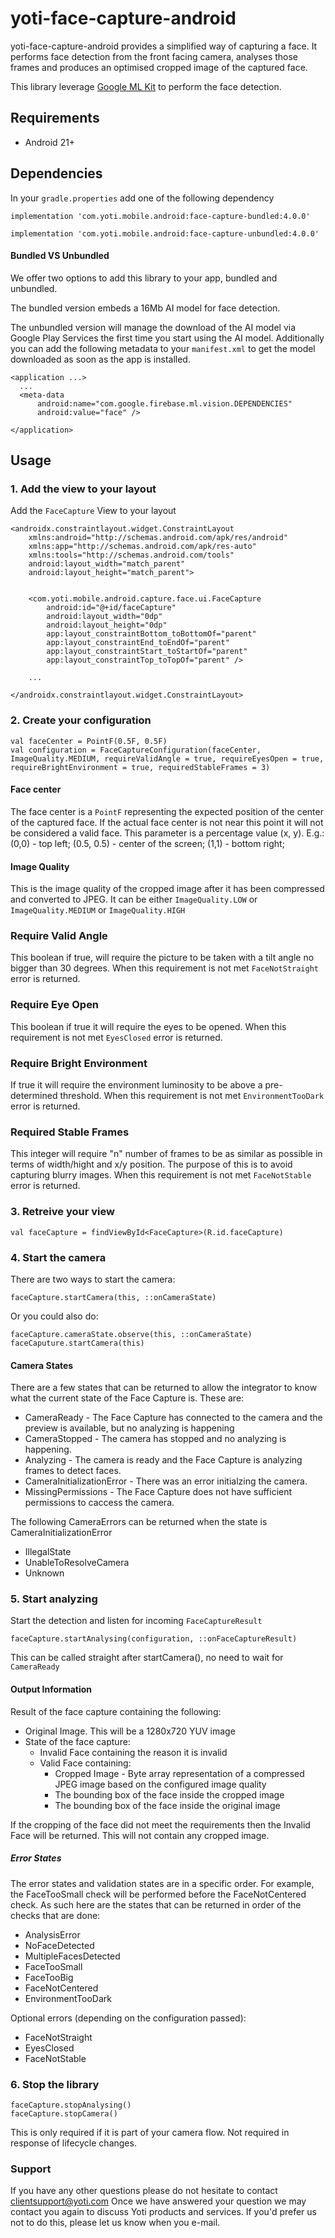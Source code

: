 # yoti-face-capture-android

yoti-face-capture-android provides a simplified way of capturing a face. It performs face detection from the front facing camera, analyses those frames and produces an optimised cropped image of the captured face.

This library leverage [Google ML Kit](https://firebase.google.com/docs/ml-kit/detect-faces) to perform the face detection.

## Requirements
- Android 21+

##  Dependencies

In your `gradle.properties` add one of the following dependency
```
implementation 'com.yoti.mobile.android:face-capture-bundled:4.0.0'
```

```
implementation 'com.yoti.mobile.android:face-capture-unbundled:4.0.0'
```

#### Bundled VS Unbundled

We offer two options to add this library to your app, bundled and unbundled.

The bundled version embeds a 16Mb AI model for face detection.

The unbundled version will manage the download of the AI model via Google Play Services the first time you start using the AI model. Additionally you can add the following metadata to your `manifest.xml` to get the model downloaded as soon as the app is installed.
```
<application ...>
  ...
  <meta-data
      android:name="com.google.firebase.ml.vision.DEPENDENCIES"
      android:value="face" />

</application>

```

## Usage

### 1. Add the view to your layout
Add the `FaceCapture` View to your layout

```
<androidx.constraintlayout.widget.ConstraintLayout
    xmlns:android="http://schemas.android.com/apk/res/android"
    xmlns:app="http://schemas.android.com/apk/res-auto"
    xmlns:tools="http://schemas.android.com/tools"
    android:layout_width="match_parent"
    android:layout_height="match_parent">


    <com.yoti.mobile.android.capture.face.ui.FaceCapture
        android:id="@+id/faceCapture"
        android:layout_width="0dp"
        android:layout_height="0dp"
        app:layout_constraintBottom_toBottomOf="parent"
        app:layout_constraintEnd_toEndOf="parent"
        app:layout_constraintStart_toStartOf="parent"
        app:layout_constraintTop_toTopOf="parent" />

    ...

</androidx.constraintlayout.widget.ConstraintLayout>        
```

### 2. Create your configuration

```
val faceCenter = PointF(0.5F, 0.5F)
val configuration = FaceCaptureConfiguration(faceCenter, ImageQuality.MEDIUM, requireValidAngle = true, requireEyesOpen = true, requireBrightEnvironment = true, requiredStableFrames = 3)

```

#### Face center
The face center is a `PointF` representing the expected position of the center of the captured face.
If the actual face center is not near this point it will not be considered a valid face.
This parameter is a percentage value (x, y). E.g.: (0,0) - top left; (0.5, 0.5) - center of the screen; (1,1) - bottom right;

#### Image Quality
This is the image quality of the cropped image after it has been compressed and converted to JPEG. It can be either `ImageQuality.LOW` or `ImageQuality.MEDIUM` or `ImageQuality.HIGH`

### Require Valid Angle
This boolean if true, will require the picture to be taken with a tilt angle no bigger than 30 degrees.
When this requirement is not met `FaceNotStraight` error is returned.

### Require Eye Open
This boolean if true it will require the eyes to be opened.
When this requirement is not met `EyesClosed` error is returned.

### Require Bright Environment
If true it will require the environment luminosity to be above a pre-determined threshold.
When this requirement is not met `EnvironmentTooDark` error is returned.

### Required Stable Frames
This integer will require "n" number of frames to be as similar as possible in terms of width/hight and x/y position.
The purpose of this is to avoid capturing blurry images.
When this requirement is not met `FaceNotStable` error is returned.

### 3. Retreive your view
```
val faceCapture = findViewById<FaceCapture>(R.id.faceCapture)
```


### 4. Start the camera
There are two ways to start the camera:

```
faceCapture.startCamera(this, ::onCameraState)
```

Or you could also do:
```
faceCapture.cameraState.observe(this, ::onCameraState)
faceCaputure.startCamera(this)
```


#### Camera States

There are a few states that can be returned to allow the integrator to know what the current state of the Face Capture is. These are:
- CameraReady - The Face Capture has connected to the camera and the preview is available, but no analyzing is happening
- CameraStopped - The camera has stopped and no analyzing is happening.
- Analyzing - The camera is ready and the Face Capture is analyzing frames to detect faces.
- CameraInitializationError - There was an error initialzing the camera.
- MissingPermissions - The Face Capture does not have sufficient permissions to caccess the camera.

The following CameraErrors can be returned when the state is CameraInitializationError
- IllegalState
- UnableToResolveCamera
- Unknown


### 5. Start analyzing

Start the detection and listen for incoming `FaceCaptureResult`
```
faceCapture.startAnalysing(configuration, ::onFaceCaptureResult)
```
This can be called straight after startCamera(), no need to wait for `CameraReady`

#### Output Information

Result of the face capture containing the following:
  - Original Image. This will be a 1280x720 YUV image
  - State of the face capture:
    - Invalid Face containing the reason it is invalid
    - Valid Face containing:
      - Cropped Image - Byte array representation of a compressed JPEG image based on the configured image quality
      - The bounding box of the face inside the cropped image
      - The bounding box of the face inside the original image

If the cropping of the face did not meet the requirements then the Invalid Face will be returned. This will not contain any cropped image.

##### Error States

The error states and validation states are in a specific order. For example, the FaceTooSmall check will be performed before the FaceNotCentered check. As such here are the states that can be returned in order of the checks that are done:
- AnalysisError
- NoFaceDetected
- MultipleFacesDetected
- FaceTooSmall
- FaceTooBig
- FaceNotCentered
- EnvironmentTooDark

Optional errors (depending on the configuration passed):
- FaceNotStraight
- EyesClosed
- FaceNotStable

### 6. Stop the library
```
faceCapture.stopAnalysing()
faceCapture.stopCamera()
```
This is only required if it is part of your camera flow. Not required in response of lifecycle changes.

### Support
If you have any other questions please do not hesitate to contact [clientsupport@yoti.com](clientsupport@yoti.com)
Once we have answered your question we may contact you again to discuss Yoti products and services. If you'd prefer us not to do this, please let us know when you e-mail.

